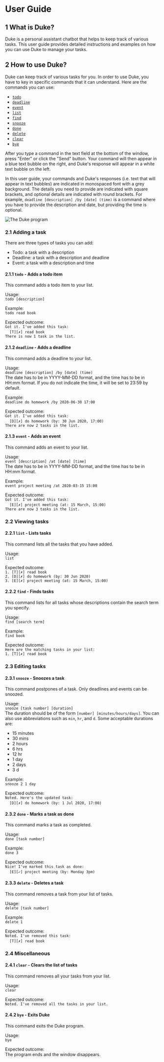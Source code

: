 # User Guide

## 1 What is Duke?

Duke is a personal assistant chatbot that helps to keep track of various tasks. This user guide provides detailed instructions and examples on how you can use Duke to manage your tasks.

## 2 How to use Duke?

Duke can keep track of various tasks for you. In order to use Duke, you have to key in specific commands that it can understand. Here are the commands you can use:  
- [`todo`](#211-todo---adds-a-todo-item)  
- [`deadline`](#212-deadline---adds-a-deadline)  
- [`event`](#213-event---adds-an-event)  
- [`list`](#221-list---lists-tasks)  
- [`find`](#222-find---finds-tasks)  
- [`snooze`](#231-snooze---snoozes-a-task)  
- [`done`](#232-done---marks-a-task-as-done)  
- [`delete`](#233-delete---deletes-a-task)
- [`clear`](#241-clear---clears-the-list-of-tasks)
- [`bye`](#242-bye---exits-duke)

After you type a command in the text field at the bottom of the window, press "Enter" or click the "Send" button. Your command will then appear in a blue text bubble on the right, and Duke's response will appear in a white text bubble on the left.

In this user guide, your commands and Duke's responses (i.e. text that will appear in text bubbles) are indicated in monospaced font with a grey background. The details you need to provide are indicated with square brackets, and optional details are indicated with round brackets. For example, `deadline [description] /by [date] (time)` is a command where you have to provide the description and date, but providing the time is optional.

![The Duke program](Ui.png)


### 2.1 Adding a task

There are three types of tasks you can add:

- Todo: a task with a description
- Deadline: a task with a description and deadline
- Event: a task with a description and time


#### 2.1.1 `todo` - Adds a todo item

This command adds a todo item to your list.

Usage:  
`todo [description]`

Example:  
`todo read book`

Expected outcome:  
`Got it. I've added this task:`  
&#8203;`  [T][✗] read book`  
`There is now 1 task in the list.`


#### 2.1.2 `deadline` - Adds a deadline

This command adds a deadline to your list.

Usage:  
`deadline [description] /by [date] (time)`  
The date has to be in YYYY-MM-DD format, and the time has to be in HH:mm format.
If you do not indicate the time, it will be set to 23:59 by default.

Example:  
`deadline do homework /by 2020-06-30 17:00`

Expected outcome:  
`Got it. I've added this task:`  
&#8203;`  [D][✗] do homework (by: 30 Jun 2020, 17:00)`  
`There are now 2 tasks in the list.`


#### 2.1.3 `event` - Adds an event

This command adds an event to your list.

Usage:  
`event [description] /at [date] [time]`  
The date has to be in YYYY-MM-DD format, and the time has to be in HH:mm format.

Example:  
`event project meeting /at 2020-03-15 15:00`

Expected outcome:  
`Got it. I've added this task:`  
&#8203;`  [E][✗] project meeting (at: 15 March, 15:00)`  
`There are now 3 tasks in the list.`


### 2.2 Viewing tasks

#### 2.2.1 `list` - Lists tasks

This command lists all the tasks that you have added.

Usage:  
`list`

Expected outcome:  
`1. [T][✗] read book`  
`2. [D][✗] do homework (by: 30 Jun 2020)`  
`3. [E][✗] project meeting (at: 15 March, 15:00)`


#### 2.2.2 `find` - Finds tasks

This command lists for all tasks whose descriptions contain the search term you specify.

Usage:  
`find [search term]`

Example:  
`find book`

Expected outcome:  
`Here are the matching tasks in your list:`  
`1. [T][✗] read book`


### 2.3 Editing tasks

#### 2.3.1 `snooze` - Snoozes a task

This command postpones of a task. Only deadlines and events can be snoozed.

Usage:  
`snooze [task number] [duration]`  
The duration should be of the form `[number] [minutes/hours/days]`. You can also use abbreviations such as `min`, `hr`, and `d`.
Some acceptable durations are:
- 15 minutes
- 30 mins
- 2 hours
- 6 hrs
- 12 hr
- 1 day
- 2 days
- 3 d

Example:  
`snooze 2 1 day`

Expected outcome:  
`Noted. Here's the updated task:`  
&#8203;`  [D][✗] do homework (by: 1 Jul 2020, 17:00)`


#### 2.3.2 `done` - Marks a task as done

This command marks a task as completed.

Usage:  
`done [task number]`

Example:  
`done 3`

Expected outcome:  
`Nice! I've marked this task as done:`  
&#8203;`  [E][✓] project meeting (by: Monday 3pm)`


#### 2.3.3 `delete` - Deletes a task

This command removes a task from your list of tasks.

Usage:  
`delete [task number]`

Example:  
`delete 1`

Expected outcome:  
`Noted. I've removed this task:`  
&#8203;`  [T][✗] read book`

### 2.4 Miscellaneous

#### 2.4.1 `clear` - Clears the list of tasks

This command removes all your tasks from your list.

Usage:  
`clear`

Expected outcome:  
`Noted. I've removed all the tasks in your list.`  


#### 2.4.2 `bye` - Exits Duke

This command exits the Duke program.

Usage:  
`bye`

Expected outcome:  
The program ends and the window disappears.
